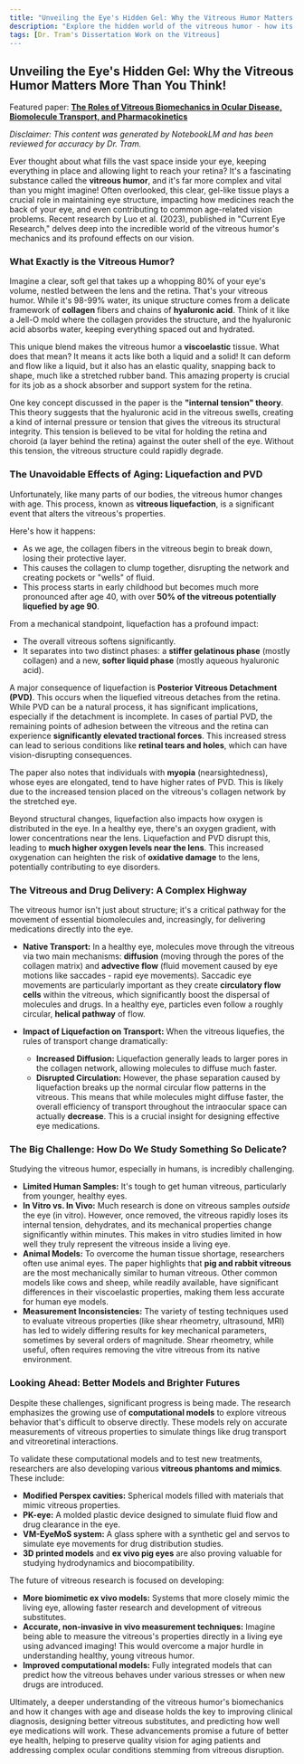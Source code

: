 ```yaml
---
title: "Unveiling the Eye's Hidden Gel: Why the Vitreous Humor Matters More Than You Think!"
description: "Explore the hidden world of the vitreous humor - how its unique structure supports your vision, what happens as it ages, and why understanding its biomechanics is key for treating eye diseases and improving drug delivery."
tags: [Dr. Tram's Dissertation Work on the Vitreous]
---
```


## Unveiling the Eye's Hidden Gel: Why the Vitreous Humor Matters More Than You Think!

Featured paper: [**The Roles of Vitreous Biomechanics in Ocular Disease, Biomolecule Transport, and Pharmacokinetics**](https://doi.org/10.1080/02713683.2022.2033271)

*Disclaimer: This content was generated by NotebookLM and has been reviewed for accuracy by Dr. Tram.*

Ever thought about what fills the vast space inside your eye, keeping everything in place and allowing light to reach your retina? It's a fascinating substance called the **vitreous humor**, and it's far more complex and vital than you might imagine! Often overlooked, this clear, gel-like tissue plays a crucial role in maintaining eye structure, impacting how medicines reach the back of your eye, and even contributing to common age-related vision problems. Recent research by Luo et al. (2023), published in "Current Eye Research," delves deep into the incredible world of the vitreous humor's mechanics and its profound effects on our vision.

### What Exactly is the Vitreous Humor?

Imagine a clear, soft gel that takes up a whopping 80% of your eye's volume, nestled between the lens and the retina. That's your vitreous humor. While it's 98-99% water, its unique structure comes from a delicate framework of **collagen** fibers and chains of **hyaluronic acid**. Think of it like a Jell-O mold where the collagen provides the structure, and the hyaluronic acid absorbs water, keeping everything spaced out and hydrated.

This unique blend makes the vitreous humor a **viscoelastic** tissue. What does that mean? It means it acts like both a liquid and a solid! It can deform and flow like a liquid, but it also has an elastic quality, snapping back to shape, much like a stretched rubber band. This amazing property is crucial for its job as a shock absorber and support system for the retina.

One key concept discussed in the paper is the **"internal tension" theory**. This theory suggests that the hyaluronic acid in the vitreous swells, creating a kind of internal pressure or tension that gives the vitreous its structural integrity. This tension is believed to be vital for holding the retina and choroid (a layer behind the retina) against the outer shell of the eye. Without this tension, the vitreous structure could rapidly degrade.

### The Unavoidable Effects of Aging: Liquefaction and PVD

Unfortunately, like many parts of our bodies, the vitreous humor changes with age. This process, known as **vitreous liquefaction**, is a significant event that alters the vitreous's properties.

Here's how it happens:
*   As we age, the collagen fibers in the vitreous begin to break down, losing their protective layer.
*   This causes the collagen to clump together, disrupting the network and creating pockets or "wells" of fluid.
*   This process starts in early childhood but becomes much more pronounced after age 40, with over **50% of the vitreous potentially liquefied by age 90**.

From a mechanical standpoint, liquefaction has a profound impact:
*   The overall vitreous softens significantly.
*   It separates into two distinct phases: a **stiffer gelatinous phase** (mostly collagen) and a new, **softer liquid phase** (mostly aqueous hyaluronic acid).

A major consequence of liquefaction is **Posterior Vitreous Detachment (PVD)**. This occurs when the liquefied vitreous detaches from the retina. While PVD can be a natural process, it has significant implications, especially if the detachment is incomplete. In cases of partial PVD, the remaining points of adhesion between the vitreous and the retina can experience **significantly elevated tractional forces**. This increased stress can lead to serious conditions like **retinal tears and holes**, which can have vision-disrupting consequences.

The paper also notes that individuals with **myopia** (nearsightedness), whose eyes are elongated, tend to have higher rates of PVD. This is likely due to the increased tension placed on the vitreous's collagen network by the stretched eye.

Beyond structural changes, liquefaction also impacts how oxygen is distributed in the eye. In a healthy eye, there's an oxygen gradient, with lower concentrations near the lens. Liquefaction and PVD disrupt this, leading to **much higher oxygen levels near the lens**. This increased oxygenation can heighten the risk of **oxidative damage** to the lens, potentially contributing to eye disorders.

### The Vitreous and Drug Delivery: A Complex Highway

The vitreous humor isn't just about structure; it's a critical pathway for the movement of essential biomolecules and, increasingly, for delivering medications directly into the eye.

*   **Native Transport:** In a healthy eye, molecules move through the vitreous via two main mechanisms: **diffusion** (moving through the pores of the collagen matrix) and **advective flow** (fluid movement caused by eye motions like saccades - rapid eye movements). Saccadic eye movements are particularly important as they create **circulatory flow cells** within the vitreous, which significantly boost the dispersal of molecules and drugs. In a healthy eye, particles even follow a roughly circular, **helical pathway** of flow.

*   **Impact of Liquefaction on Transport:** When the vitreous liquefies, the rules of transport change dramatically:
    *   **Increased Diffusion:** Liquefaction generally leads to larger pores in the collagen network, allowing molecules to diffuse much faster.
    *   **Disrupted Circulation:** However, the phase separation caused by liquefaction breaks up the normal circular flow patterns in the vitreous. This means that while molecules might diffuse faster, the overall efficiency of transport throughout the intraocular space can actually **decrease**. This is a crucial insight for designing effective eye medications.

### The Big Challenge: How Do We Study Something So Delicate?

Studying the vitreous humor, especially in humans, is incredibly challenging.
*   **Limited Human Samples:** It's tough to get human vitreous, particularly from younger, healthy eyes.
*   **In Vitro vs. In Vivo:** Much research is done on vitreous samples *outside* the eye (in vitro). However, once removed, the vitreous rapidly loses its internal tension, dehydrates, and its mechanical properties change significantly within minutes. This makes in vitro studies limited in how well they truly represent the vitreous inside a living eye.
*   **Animal Models:** To overcome the human tissue shortage, researchers often use animal eyes. The paper highlights that **pig and rabbit vitreous** are the most mechanically similar to human vitreous. Other common models like cows and sheep, while readily available, have significant differences in their viscoelastic properties, making them less accurate for human eye models.
*   **Measurement Inconsistencies:** The variety of testing techniques used to evaluate vitreous properties (like shear rheometry, ultrasound, MRI) has led to widely differing results for key mechanical parameters, sometimes by several orders of magnitude. Shear rheometry, while useful, often requires removing the vitre vitreous from its native environment.

### Looking Ahead: Better Models and Brighter Futures

Despite these challenges, significant progress is being made. The research emphasizes the growing use of **computational models** to explore vitreous behavior that's difficult to observe directly. These models rely on accurate measurements of vitreous properties to simulate things like drug transport and vitreoretinal interactions.

To validate these computational models and to test new treatments, researchers are also developing various **vitreous phantoms and mimics**. These include:
*   **Modified Perspex cavities:** Spherical models filled with materials that mimic vitreous properties.
*   **PK-eye:** A molded plastic device designed to simulate fluid flow and drug clearance in the eye.
*   **VM-EyeMoS system:** A glass sphere with a synthetic gel and servos to simulate eye movements for drug distribution studies.
*   **3D printed models** and **ex vivo pig eyes** are also proving valuable for studying hydrodynamics and biocompatibility.

The future of vitreous research is focused on developing:
*   **More biomimetic ex vivo models:** Systems that more closely mimic the living eye, allowing faster research and development of vitreous substitutes.
*   **Accurate, non-invasive in vivo measurement techniques:** Imagine being able to measure the vitreous's properties directly in a living eye using advanced imaging! This would overcome a major hurdle in understanding healthy, young vitreous humor.
*   **Improved computational models:** Fully integrated models that can predict how the vitreous behaves under various stresses or when new drugs are introduced.

Ultimately, a deeper understanding of the vitreous humor's biomechanics and how it changes with age and disease holds the key to improving clinical diagnosis, designing better vitreous substitutes, and predicting how well eye medications will work. These advancements promise a future of better eye health, helping to preserve quality vision for aging patients and addressing complex ocular conditions stemming from vitreous disruption.